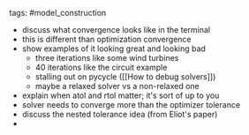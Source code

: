 tags: #model_construction 

- discuss what convergence looks like in the terminal
- this is different than optimization convergence
- show examples of it looking great and looking bad
	- three iterations like some wind turbines
	- 40 iterations like the circuit example
	- stalling out on pycycle ([[How to debug solvers]])
	- maybe a relaxed solver vs a non-relaxed one
- explain when atol and rtol matter; it's sort of up to you
- solver needs to converge more than the optimizer tolerance
- discuss the nested tolerance idea (from Eliot's paper)
- 